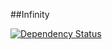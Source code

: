 ##Infinity

[![Dependency Status](https://www.versioneye.com/user/projects/53a5c98e83add7595400000c/badge.svg?style=flat)](https://www.versioneye.com/user/projects/53a5c98e83add7595400000c)
